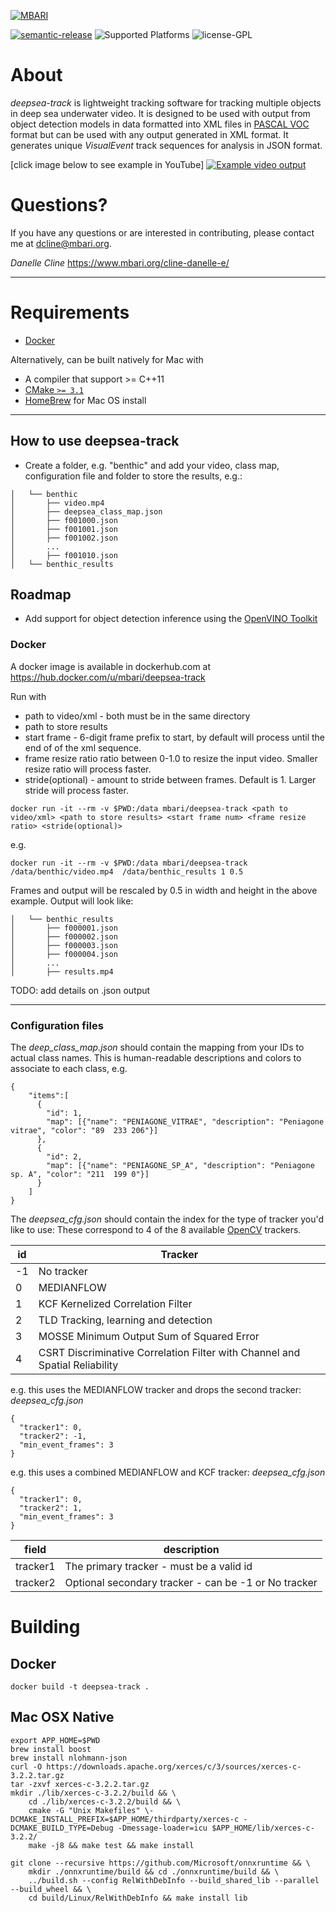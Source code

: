 [![MBARI](https://www.mbari.org/wp-content/uploads/2014/11/logo-mbari-3b.png)](http://www.mbari.org)

[![semantic-release](https://img.shields.io/badge/%20%20%F0%9F%93%A6%F0%9F%9A%80-semantic--release-e10079.svg)](https://github.com/semantic-release/semantic-release)
![Supported Platforms](https://img.shields.io/badge/Supported%20Platforms-Windows%20%7C%20macOS%20%7C%20Linux-green)
![license-GPL](https://img.shields.io/badge/license-GPL-blue)

# About

*deepsea-track* is lightweight tracking software for tracking multiple objects in deep sea underwater video.
It is designed to be used with output from object detection models in data formatted into XML files in [PASCAL VOC](http://host.robots.ox.ac.uk/pascal/VOC/) format but 
can be used with any output generated in XML format. It generates unique *VisualEvent* track sequences for analysis in JSON format.

[click image below to see example in YouTube]
[![Example video output](https://img.youtube.com/vi/cMZ8vr0aAYI/maxresdefault.jpg)](https://youtu.be/cMZ8vr0aAYI)

# Questions?

If you have any questions or are interested in contributing, please contact me at dcline@mbari.org.

*Danelle Cline*
https://www.mbari.org/cline-danelle-e/

---

# Requirements
- [Docker](www.docker.com)

Alternatively, can be built natively for Mac with

- A compiler that support >= C++11
- [CMake `>= 3.1`](https://cmake.org/download/)
- [HomeBrew](https://brew.sh/) for Mac OS install

---

## How to use deepsea-track

* Create a folder, e.g. "benthic" and add your video, class map, configuration file and folder
 to store the results, e.g.:
        
~~~
│   └── benthic
│       ├── video.mp4
│       ├── deepsea_class_map.json
│       ├── f001000.json
│       ├── f001001.json
│       ├── f001002.json
│       ...
│       ├── f001010.json
│   └── benthic_results
~~~

## Roadmap
-  Add support for object detection inference using the [OpenVINO Toolkit](docs.openvinotoolkit.org)

### Docker

A docker image is available in dockerhub.com at https://hub.docker.com/u/mbari/deepsea-track

Run with 

- path to video/xml - both must be in the same directory
- path to store results
- start frame - 6-digit frame prefix to start, by default will process until the end of of the xml sequence.
- frame resize ratio ratio between 0-1.0 to resize the input video. Smaller resize ratio will process faster.
- stride(optional) - amount to stride between frames. Default is 1. Larger stride will process faster.
```
docker run -it --rm -v $PWD:/data mbari/deepsea-track <path to video/xml> <path to store results> <start frame num> <frame resize ratio> <stride(optional)>
```

e.g.

```
docker run -it --rm -v $PWD:/data mbari/deepsea-track  /data/benthic/video.mp4  /data/benthic_results 1 0.5
```

Frames and output will be rescaled by 0.5 in width and height in the above example.
Output will look like:
           
~~~ 
│   └── benthic_results
│       ├── f000001.json
│       ├── f000002.json
│       ├── f000003.json
│       ├── f000004.json
│       ...    
│       ├── results.mp4    
~~~

TODO: add details on .json output

---

### Configuration files

The *deep_class_map.json* should contain the mapping from your IDs to actual class names.
This is human-readable descriptions and colors to associate to each class, e.g.
```
{
    "items":[
      {
        "id": 1,
        "map": [{"name": "PENIAGONE_VITRAE", "description": "Peniagone vitrae", "color": "89  233 206"}]
      },
      {
        "id": 2,
        "map": [{"name": "PENIAGONE_SP_A", "description": "Peniagone sp. A", "color": "211  199 0"}]
      }
    ]
}
```

The *deepsea_cfg.json* should contain the index for the type of tracker you'd like to use:
These correspond to 4 of the 8 available [OpenCV](https://docs.opencv.org/) trackers.

| id   | Tracker           |
|----------|---------------|
| -1 | No tracker  |
| 0 | MEDIANFLOW  |
| 1 | KCF Kernelized Correlation Filter  |
| 2 | TLD Tracking, learning and detection  |
| 3 | MOSSE Minimum Output Sum of Squared Error  |
| 4 | CSRT Discriminative Correlation Filter with Channel and Spatial Reliability  |

e.g. this uses the MEDIANFLOW tracker and drops the second tracker:
*deepsea_cfg.json*
```
{
  "tracker1": 0,
  "tracker2": -1,
  "min_event_frames": 3
}
```
e.g. this uses a combined MEDIANFLOW and KCF tracker:
*deepsea_cfg.json*
```
{
  "tracker1": 0,
  "tracker2": 1,
  "min_event_frames": 3
}
```

| field   | description           |
|----------|---------------|
| tracker1 | The primary tracker - must be a valid id  |
| tracker2 | Optional secondary tracker - can be -1 or No tracker  |

# Building

## Docker
```
docker build -t deepsea-track .
```

## Mac OSX Native
```
export APP_HOME=$PWD
brew install boost
brew install nlohmann-json
curl -O https://downloads.apache.org/xerces/c/3/sources/xerces-c-3.2.2.tar.gz
tar -zxvf xerces-c-3.2.2.tar.gz
mkdir ./lib/xerces-c-3.2.2/build && \
    cd ./lib/xerces-c-3.2.2/build && \
    cmake -G "Unix Makefiles" \-DCMAKE_INSTALL_PREFIX=$APP_HOME/thirdparty/xerces-c -DCMAKE_BUILD_TYPE=Debug -Dmessage-loader=icu $APP_HOME/lib/xerces-c-3.2.2/
    make -j8 && make test && make install

git clone --recursive https://github.com/Microsoft/onnxruntime && \
    mkdir ./onnxruntime/build && cd ./onnxruntime/build && \
    ../build.sh --config RelWithDebInfo --build_shared_lib --parallel --build_wheel && \
    cd build/Linux/RelWithDebInfo && make install lib
```
